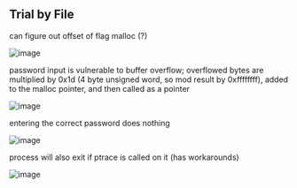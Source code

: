 ## Trial by File

can figure out offset of flag malloc (?)

![image](https://user-images.githubusercontent.com/46578974/164866068-2a39c27b-e7a0-4210-a423-3ee910ceaa82.png)

password input is vulnerable to buffer overflow; overflowed bytes are multiplied by 0x1d (4 byte unsigned word, so mod result by 0xffffffff), added to the malloc pointer, and then called as a pointer

![image](https://user-images.githubusercontent.com/46578974/164866215-1be784ee-52c4-4e5a-8d3e-1813466b2648.png)

entering the correct password does nothing

![image](https://user-images.githubusercontent.com/46578974/164866748-5d313a7b-b7f5-40e3-9838-0fd73826ba5a.png)

process will also exit if ptrace is called on it (has workarounds)

![image](https://user-images.githubusercontent.com/46578974/164867075-b8eb15d0-81f6-4711-92e9-2694d1680b17.png)
